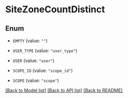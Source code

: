 # SiteZoneCountDistinct

## Enum


* `EMPTY` (value: `""`)

* `USER_TYPE` (value: `"user_type"`)

* `USER` (value: `"user"`)

* `SCOPE_ID` (value: `"scope_id"`)

* `SCOPE` (value: `"scope"`)


[[Back to Model list]](../README.md#documentation-for-models) [[Back to API list]](../README.md#documentation-for-api-endpoints) [[Back to README]](../README.md)


